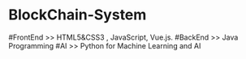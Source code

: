 # BlockChain-System

#FrontEnd >> HTML5&CSS3 , JavaScript, Vue.js.
#BackEnd  >> Java Programming
#AI       >> Python for Machine Learning and AI
